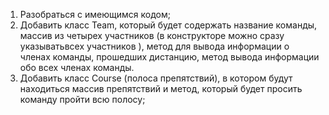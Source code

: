 1. Разобраться с имеющимся кодом;
2. Добавить класс Team, который будет содержать название команды, массив из четырех участников (в конструкторе можно сразу указыватьвсех участников ), метод для вывода информации о членах команды, прошедших дистанцию, метод вывода информации обо всех членах команды.
3. Добавить класс Course (полоса препятствий), в котором будут находиться массив препятствий и метод, который будет просить команду пройти всю полосу;
